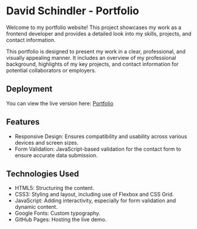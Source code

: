 # David Schindler - Portfolio

Welcome to my portfolio website! This project showcases my work as a frontend developer and provides a detailed look into my skills, projects, and contact information.

This portfolio is designed to present my work in a clear, professional, and visually appealing manner. It includes an overview of my professional background, highlights of my key projects, and contact information for potential collaborators or employers.

## Deployment

You can view the live version here: [Portfolio](https://davidjuliangit.github.io/Portfolio-Website/)

## Features

-  Responsive Design: Ensures compatibility and usability across various devices and screen sizes.
-  Form Validation: JavaScript-based validation for the contact form to ensure accurate data submission.

## Technologies Used

-  HTML5: Structuring the content.
-  CSS3: Styling and layout, including use of Flexbox and CSS Grid.
-  JavaScript: Adding interactivity, especially for form validation and dynamic content.
-  Google Fonts: Custom typography.
-  GitHub Pages: Hosting the live demo.
